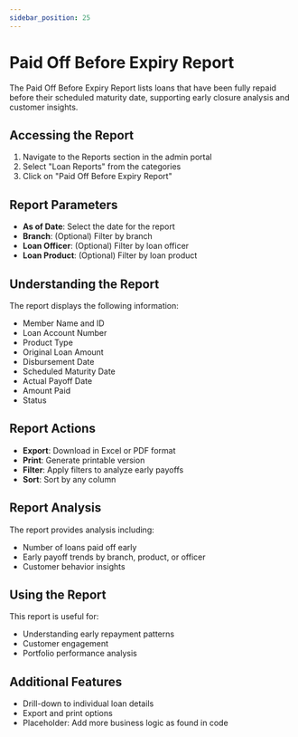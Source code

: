 ```yaml
---
sidebar_position: 25
---
```


# Paid Off Before Expiry Report

The Paid Off Before Expiry Report lists loans that have been fully repaid before their scheduled maturity date, supporting early closure analysis and customer insights.

## Accessing the Report

1. Navigate to the Reports section in the admin portal
2. Select "Loan Reports" from the categories
3. Click on "Paid Off Before Expiry Report"

## Report Parameters

- **As of Date**: Select the date for the report
- **Branch**: (Optional) Filter by branch
- **Loan Officer**: (Optional) Filter by loan officer
- **Loan Product**: (Optional) Filter by loan product

## Understanding the Report

The report displays the following information:

- Member Name and ID
- Loan Account Number
- Product Type
- Original Loan Amount
- Disbursement Date
- Scheduled Maturity Date
- Actual Payoff Date
- Amount Paid
- Status

## Report Actions

- **Export**: Download in Excel or PDF format
- **Print**: Generate printable version
- **Filter**: Apply filters to analyze early payoffs
- **Sort**: Sort by any column

## Report Analysis

The report provides analysis including:
- Number of loans paid off early
- Early payoff trends by branch, product, or officer
- Customer behavior insights

## Using the Report

This report is useful for:
- Understanding early repayment patterns
- Customer engagement
- Portfolio performance analysis

## Additional Features

- Drill-down to individual loan details
- Export and print options
- Placeholder: Add more business logic as found in code 